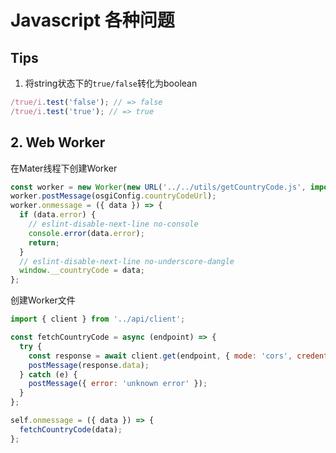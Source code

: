 # Javascript 各种问题

## Tips

1. 将string状态下的`true/false`转化为boolean

```javascript 
/true/i.test('false'); // => false
/true/i.test('true'); // => true
```

## 2. Web Worker

在Mater线程下创建Worker

```javascript
const worker = new Worker(new URL('../../utils/getCountryCode.js', import.meta.url), { type: 'module' });
worker.postMessage(osgiConfig.countryCodeUrl);
worker.onmessage = ({ data }) => {
  if (data.error) {
    // eslint-disable-next-line no-console
    console.error(data.error);
    return;
  }
  // eslint-disable-next-line no-underscore-dangle
  window.__countryCode = data;
};
```

创建Worker文件

```javascript
import { client } from '../api/client';

const fetchCountryCode = async (endpoint) => {
  try {
    const response = await client.get(endpoint, { mode: 'cors', credential: 'include' });
    postMessage(response.data);
  } catch (e) {
    postMessage({ error: 'unknown error' });
  }
};

self.onmessage = ({ data }) => {
  fetchCountryCode(data);
};

```




